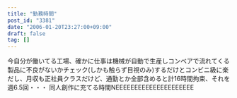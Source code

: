 ```yaml
---
title: "勤務時間"
post_id: "3381"
date: "2006-01-20T23:27:00+09:00"
draft: false
tag: []
---
```



今自分が働いてる工場、確かに仕事は機械が自動で生産しコンベアで流れてくる製品に不良がないかチェック(しかも触らず目視のみ)するだけとコンビニ級に楽だし、月収も正社員クラスだけど、通勤とか全部含めると計16時間拘束、それを週6.5回・・・ 同人創作に充てる時間NEEEEEEEEEEEEEEEEEEEEE
